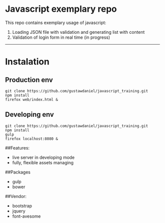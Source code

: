 # Javascript exemplary repo

This repo contains exemplary usage of javascript:

1) Loading JSON file with validation and generating list with content
2) Validation of login form in real time (in progress)

-------

# Instalation

## Production env
```
git clone https://github.com/gustawdaniel/javascript_training.git
npm install
firefox web/index.html &
```

## Developing env
```
git clone https://github.com/gustawdaniel/javascript_training.git
npm install
gulp
firefox localhost:8080 &
```

##Features:

+ live server in developing mode
+ fully, flexible assets managing

##Packages

+ gulp
+ bower

##Vendor:

+ bootstrap
+ jquery
+ font-avesome

